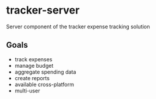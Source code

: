 # tracker-server
Server component of the tracker expense tracking solution

## Goals
* track expenses
* manage budget
* aggregate spending data
* create reports
* available cross-platform
* multi-user
